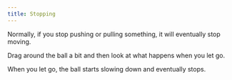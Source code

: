```yaml
---
title: Stopping
---
```


<script>
    var sim = createSimulation({
        initialize: function(simulation) {
            var p = simulation.parameters;
            p.friction = 0.2;

            initBilliards(simulation, simulation.boxBounds);

    		setToolbarAvailableTools(simulation.toolbar, ["move"]);
        }
    });
</script>


Normally, if you stop pushing or pulling something, it will eventually stop moving.

Drag around the ball a bit and then look at what happens when you let go.

<script>
    var isDragging = false
	cue(function () {
        if (sim.mouse.mode === MouseMode.move)
        {
            isDragging = true;
        }

        var didJustLetGo = isDragging && (sim.mouse.mode === MouseMode.none);
        return didJustLetGo;
    });
	endStep();
</script>

When you let go, the ball starts slowing down and eventually stops.
